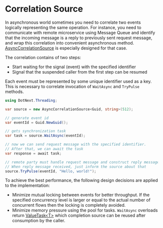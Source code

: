 Correlation Source
====
In asynchronous world sometimes you need to correlate two events logically representing the same operation. For instance, you need to communicate with remote microservice using Message Queue and identify that the incoming message is a reply to previously sent request message, and wrap this correlation into convenient asynchronous method. [AsyncCorrelationSource](xref:DotNext.Threading.AsyncCorrelationSource) is especially designed for that case.

The correlation contains of two steps:
* Start waiting for the signal (event) with the specified identifier
* Signal that the suspended caller from the first step can be resumed

Each event must be represented by some unique identifier used as a key. This is necessary to correlate invocation of `WaitAsync` and `TryPulse` methods.

```csharp
using DotNext.Threading;

var source = new AsyncCorrelationSource<Guid, string>(512);

// generate event id
var eventId = Guid.NewGuid();

// gets synchronization task
var task = source.WaitAsync(eventId);

// now we can send request message with the specified identifier.
// After that, we can await the task
var response = await task;

// remote party must handle request message and construct reply message with the same identifier.
// When reply message received, just inform the source about that
source.TryPulse(eventId, "Hello, world!");
```

To achieve the best performance, the following design decisions are applied to the implementation:
* Minimize mutual locking between events for better throughput. If the specified concurrency level is larger or equal to the actual number of concurrent flows then the locking is completely avoided.
* Minimize memory pressure using the pool for tasks. `WaitAsync` overloads return [ValueTask&lt;T&gt;](https://docs.microsoft.com/en-us/dotnet/api/system.threading.tasks.valuetask-1) which completion source can be reused after consumption by the caller.